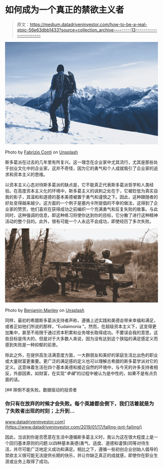# 如何成为一个真正的禁欲主义者

> 原文：<https://medium.datadriveninvestor.com/how-to-be-a-real-stoic-56e63dbb1433?source=collection_archive---------13----------------------->

![](img/bb45b247cf68b4b1d9f96a51078c32f9.png)

Photo by [Fabrizio Conti](https://unsplash.com/@staticlaw?utm_source=unsplash&utm_medium=referral&utm_content=creditCopyText) on [Unsplash](https://unsplash.com/s/photos/mountain-climbing?utm_source=unsplash&utm_medium=referral&utm_content=creditCopyText)

斯多葛派在过去的几年里有所复兴。这一理念在企业家中尤其流行，尤其是那些处于创业文化中的企业家。这并不奇怪，因为它的勇气和个人成就吸引了企业家的追求和资本主义的思维。

以资本主义心态对待斯多葛派的缺点是，它不能真正代表斯多葛派哲学和人类经验。在高度资本主义化的环境中，斯多葛主义的讽刺之处在于，它被贬低为真实自我的影子，其温和和道德的基本美德被置于勇气和谨慎之下。因此，这种跟随者的好处变得越来越少。这方面的一个例子是塞内卡所提倡的不幸的做法，这得到了企业家的赞赏，他们喜欢在获得成功之前编织一个充满勇气和反复失败的故事。与此同时，这种强调的信息，即这种练习将使你达到你的目标，它分散了进行这种精神活动的整个目的。此外，很有可能一个人永远不会成功，即使经历了多次失败。

![](img/c45b5e7180c7df1e22f7ad83de05d294.png)

Photo by [Benjamin Manley](https://unsplash.com/@benjaminmanley?utm_source=unsplash&utm_medium=referral&utm_content=creditCopyText) on [Unsplash](https://unsplash.com/s/photos/family?utm_source=unsplash&utm_medium=referral&utm_content=creditCopyText)

同样，最初的希腊斯多葛派支持者声称，遵循上述实践和美德会带来幸福和满足，或者正如他们所说的那样，“Eudaimonia ”。然而，在超级资本主义下，这变得更加集中，甚至不局限于通过资本积累和业务增长取得成功。不要误会我的意思，这些目标是伟大的，但是对于大多数人来说，因为没有达到这个狭隘的满足感定义而感到失败是一种抑郁的前景。

除此之外，在提供高生活满意度方面，一大群朋友和美好的家庭生活比出色的职业或大量财富更重要。更广泛的满足感的定义也可以理解古希腊的斯多葛学派对它的定义。这意味着生活在四个基本美德和接近自然的环境中，与今天的许多支持者相反，外部因素，如财富，在实现“*幸福*”的过程中被认为是中性的，如果不是有点负面的话。

[](https://www.datadriveninvestor.com/2019/01/17/falling-isnt-failing/) [## 摔倒不是失败。数据驱动的投资者

### 你只有在放弃的时候才会失败。每个英雄都会倒下，我们活着就是为了失败者出现的时刻；上升到…

www.datadriveninvestor.com](https://www.datadriveninvestor.com/2019/01/17/falling-isnt-failing/) 

因此，当谈到你是否愿意在生活中遵循斯多葛主义时，我认为这在很大程度上是一个回归基本原则的问题:以四种基本美德(勇气、适度、道德和谨慎)同等对待生活，并尽可能广泛地定义成功和满足。相比之下，遵循一些初创企业创始人倡导的禁欲主义很可能无法提供长期的快乐，并让你缺乏真正的成就感，即使你在职业生涯或业务上取得了成功。